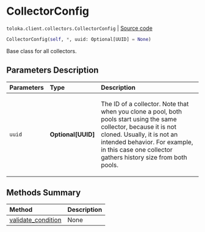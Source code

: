 # CollectorConfig
`toloka.client.collectors.CollectorConfig` | [Source code](https://github.com/Toloka/toloka-kit/blob/v1.2.0/src/client/collectors.py#L41)

```python
CollectorConfig(self, *, uuid: Optional[UUID] = None)
```

Base class for all collectors.

## Parameters Description

| Parameters | Type | Description |
| :----------| :----| :-----------|
`uuid`|**Optional\[UUID\]**|<p>The ID of a collector. Note that when you clone a pool, both pools start using the same collector, because it is not cloned. Usually, it is not an intended behavior. For example, in this case one collector gathers history size from both pools.</p>
## Methods Summary

| Method | Description |
| :------| :-----------|
[validate_condition](toloka.client.collectors.CollectorConfig.validate_condition.md)| None
